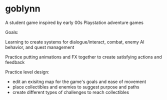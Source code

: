 # goblynn
A student game inspired by early 00s Playstation adventure games

Goals:

Learning to create systems for dialogue/interact, combat, enemy AI behavior, and quest management

Practice putting animations and FX together to create satisfying actions and feedback

Practice level design:
- edit an exisitng map for the game's goals and ease of movement
- place collectibles and enemies to suggest purpose and paths
- create different types of challenges to reach collectibles
